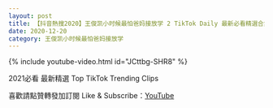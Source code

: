 ```yaml
---
layout: post
title: 【抖音熱搜2020】王俊凯小时候最怕爸妈接放学 2 TikTok Daily 最新必看精選合集2020 12 20
date: 2020-12-20
category: 王俊凯小时候最怕爸妈接放学
---
```


{% include youtube-video.html id="JCttbg-SHR8" %}

2021必看 最新精選 Top TikTok Trending Clips

喜歡請點贊轉發加訂閱 Like & Subscribe：[YouTube](https://www.youtube.com/channel/UCAoR7VcanIPd04uEq_GIylA/videos)

